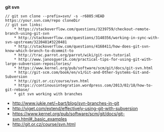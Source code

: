 **git svn**

    // git svn clone --prefix=svn/ -s -r6805:HEAD https://your.svn.com/repo cloneDir
    // git svn links:
        * https://stackoverflow.com/questions/3239759/checkout-remote-branch-using-git-svn
        * http://stackoverflow.com/questions/3140356/working-in-sync-with-svn-upstream/3220481#3220481
        * http://stackoverflow.com/questions/4168411/how-does-git-svn-know-which-branch-to-dcommit-to
        * http://trac.parrot.org/parrot/wiki/git-svn-tutorial
        * http://www.janosgyerik.com/practical-tips-for-using-git-with-large-subversion-repositories/
        * https://www.kernel.org/pub/software/scm/git/docs/git-svn.html
        * http://git-scm.com/book/en/v1/Git-and-Other-Systems-Git-and-Subversion
        * http://git.or.cz/course/svn.html
        * https://continousintegration.wordpress.com/2013/02/18/how-to-git-rebase/
        * git svn working with branches 
  * http://www.jukie.net/~bart/blog/svn-branches-in-git  
  * http://viget.com/extend/effectively-using-git-with-subversion  
  * https://www.kernel.org/pub/software/scm/git/docs/git-svn.html#_basic_examples 
  * http://git.or.cz/course/svn.html  
